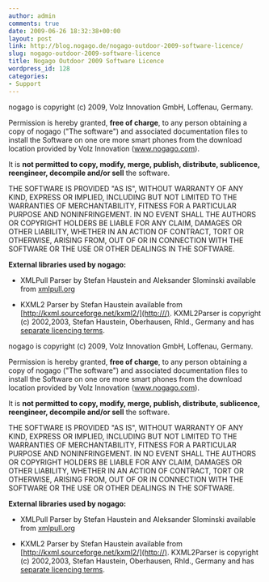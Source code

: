 ```yaml
---
author: admin
comments: true
date: 2009-06-26 18:32:38+00:00
layout: post
link: http://blog.nogago.de/nogago-outdoor-2009-software-licence/
slug: nogago-outdoor-2009-software-licence
title: Nogago Outdoor 2009 Software Licence
wordpress_id: 128
categories:
- Support
---
```


nogago is copyright (c) 2009, Volz Innovation GmbH, Loffenau, Germany.

Permission is hereby granted, **free of charge**, to any person obtaining a copy of nogago ("The software") and associated documentation files to install the
Software on one ore more smart phones from the download location provided by Volz Innovation (www.nogago.com).

It is **not permitted to copy, modify, merge, publish, distribute, sublicence, reengineer, decompile and/or sell** the software.

THE SOFTWARE IS PROVIDED "AS IS", WITHOUT WARRANTY OF ANY KIND, EXPRESS OR IMPLIED, INCLUDING BUT NOT LIMITED TO THE WARRANTIES OF MERCHANTABILITY, FITNESS FOR A PARTICULAR PURPOSE AND NONINFRINGEMENT. IN NO EVENT SHALL THE
AUTHORS OR COPYRIGHT HOLDERS BE LIABLE FOR ANY CLAIM, DAMAGES OR OTHER LIABILITY, WHETHER IN AN ACTION OF CONTRACT, TORT OR OTHERWISE, ARISING FROM, OUT OF OR IN CONNECTION WITH THE SOFTWARE OR THE USE OR OTHER DEALINGS IN THE SOFTWARE.

**External libraries used by nogago:**



	
  * XMLPull Parser by Stefan Haustein and Aleksander Slominski available from [xmlpull.org](http://xmlpull.org/)

	
  * KXML2 Parser by Stefan Haustein available from [http://kxml.sourceforge.net/kxml2/](http:///). KXML2Parser is copyright (c) 2002,2003, Stefan Haustein, Oberhausen, Rhld., Germany and has [separate licencing terms](http://kxml.cvs.sourceforge.net/viewvc/kxml/kxml2/license.txt?view=markup).

nogago is copyright (c) 2009, Volz Innovation GmbH, Loffenau, Germany.

Permission is hereby granted, **free of charge**, to any person obtaining a copy of nogago ("The software") and associated documentation files to install the
Software on one ore more smart phones from the download location provided by Volz Innovation (www.nogago.com).

It is **not permitted to copy, modify, merge, publish, distribute, sublicence, reengineer, decompile and/or sell** the software.

THE SOFTWARE IS PROVIDED "AS IS", WITHOUT WARRANTY OF ANY KIND, EXPRESS OR IMPLIED, INCLUDING BUT NOT LIMITED TO THE WARRANTIES OF MERCHANTABILITY, FITNESS FOR A PARTICULAR PURPOSE AND NONINFRINGEMENT. IN NO EVENT SHALL THE
AUTHORS OR COPYRIGHT HOLDERS BE LIABLE FOR ANY CLAIM, DAMAGES OR OTHER LIABILITY, WHETHER IN AN ACTION OF CONTRACT, TORT OR OTHERWISE, ARISING FROM, OUT OF OR IN CONNECTION WITH THE SOFTWARE OR THE USE OR OTHER DEALINGS IN THE SOFTWARE.

**External libraries used by nogago:**



	
  * XMLPull Parser by Stefan Haustein and Aleksander Slominski available from [xmlpull.org](http://xmlpull.org/)

	
  * KXML2 Parser by Stefan Haustein available from [http://kxml.sourceforge.net/kxml2/](http://). KXML2Parser is copyright (c) 2002,2003, Stefan Haustein, Oberhausen, Rhld., Germany and has [separate licencing terms](http://kxml.cvs.sourceforge.net/viewvc/kxml/kxml2/license.txt?view=markup).


